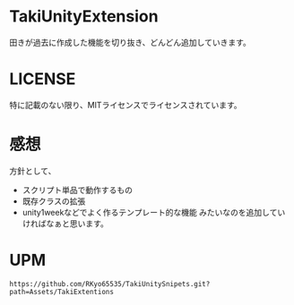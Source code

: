 # TakiUnityExtension
田きが過去に作成した機能を切り抜き、どんどん追加していきます。

# LICENSE
特に記載のない限り、MITライセンスでライセンスされています。

# 感想
方針として、
* スクリプト単品で動作するもの
* 既存クラスの拡張
* unity1weekなどでよく作るテンプレート的な機能
みたいなのを追加していければなぁと思います。

# UPM
`https://github.com/RKyo65535/TakiUnitySnipets.git?path=Assets/TakiExtentions`

